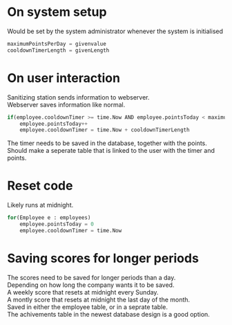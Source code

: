 # On system setup  
Would be set by the system administrator whenever the system is initialised
```python
maximumPointsPerDay = givenvalue  
cooldownTimerLength = givenLength  
```
# On user interaction  
Sanitizing station sends information to webserver.  
Webserver saves information like normal.  
```python
if(employee.cooldownTimer >= time.Now AND employee.pointsToday < maximumPointsPerDay)  
    employee.pointsToday++  
    employee.cooldownTimer = time.Now + cooldownTimerLength  
```
The timer needs to be saved in the database, together with the points.  
Should make a seperate table that is linked to the user with the timer and points.  

# Reset code  
Likely runs at midnight.  
```python
for(Employee e : employees)  
    employee.pointsToday = 0  
    employee.cooldownTimer = time.Now  
```
# Saving scores for longer periods  
The scores need to be saved for longer periods than a day.  
Depending on how long the company wants it to be saved.  
A weekly score that resets at midnight every Sunday.  
A montly score that resets at midnight the last day of the month.  
Saved in either the employee table, or in a seprate table.  
The achivements table in the newest database design is a good option.  